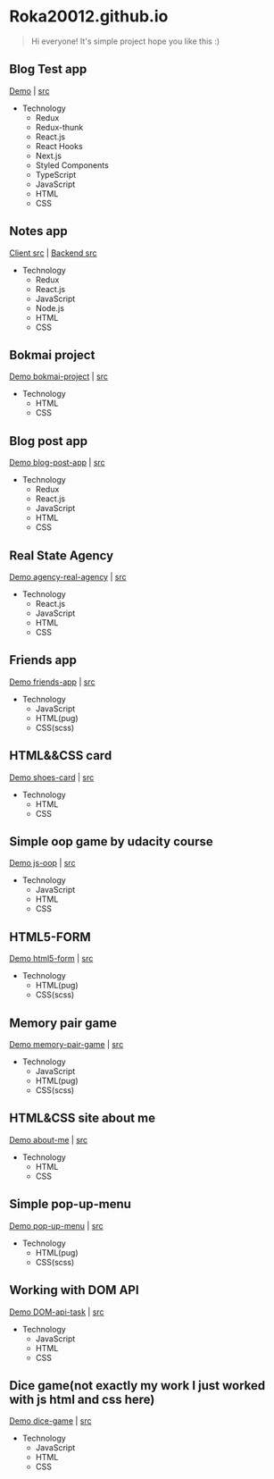 # Roka20012.github.io
> Hi everyone! It's simple project hope you like this :)

## Blog Test app
[Demo](https://ssr-two-red.now.sh/) | [src](https://github.com/Roka20012/SSR)
- Technology
    - Redux
    - Redux-thunk
    - React.js
    - React Hooks
    - Next.js
    - Styled Components
    - TypeScript
    - JavaScript
    - HTML
    - CSS

## Notes app
[Client src](https://github.com/Roka20012/client) | [Backend src](https://github.com/Roka20012/node.js)
- Technology
    - Redux
    - React.js
    - JavaScript
    - Node.js
    - HTML
    - CSS

## Bokmai project
[Demo bokmai-project](https://roka20012.github.io/bokmai-project/) | [src](https://github.com/Roka20012/Roka20012.github.io/tree/master/bokmai-project)
- Technology
    - HTML
    - CSS

## Blog post app
[Demo blog-post-app](https://test-task-post-app.herokuapp.com/) | [src](https://github.com/Roka20012/test-tasks/tree/master/post-app/src)
- Technology
    - Redux
    - React.js
    - JavaScript
    - HTML
    - CSS
    
## Real State Agency
[Demo agency-real-agency](https://arcane-cliffs-75023.herokuapp.com/) | [src](https://github.com/Roka20012/agency-project/tree/master/src)
- Technology
    - React.js
    - JavaScript
    - HTML
    - CSS

## Friends app
[Demo friends-app](https://roka20012.github.io/friends-app/) | [src](https://github.com/Roka20012/Roka20012.github.io/tree/master/friends-app)
- Technology
    - JavaScript
    - HTML(pug)
    - CSS(scss)
    
## HTML&&CSS card
[Demo shoes-card](https://roka20012.github.io/shoes-card/) | [src](https://github.com/Roka20012/Roka20012.github.io/tree/master/shoes-card) 
- Technology
    - HTML
    - CSS

## Simple oop game by udacity course
[Demo js-oop](https://roka20012.github.io/js-oop/) | [src](https://github.com/Roka20012/Roka20012.github.io/tree/master/js-oop)
- Technology
    - JavaScript
    - HTML
    - CSS

## HTML5-FORM
[Demo html5-form](https://roka20012.github.io/html5-form/) | [src](https://github.com/Roka20012/Roka20012.github.io/tree/master/html5-form)
- Technology
    - HTML(pug)
    - CSS(scss)

## Memory pair game
[Demo memory-pair-game](https://roka20012.github.io/memory-pair-game/) | [src](https://github.com/Roka20012/Roka20012.github.io/tree/master/memory-pair-game)
- Technology
    - JavaScript
    - HTML(pug)
    - CSS(scss)

## HTML&CSS site about me
[Demo about-me](https://roka20012.github.io/about-me/) | [src](https://github.com/Roka20012/Roka20012.github.io/tree/master/about-me)
- Technology
    - HTML
    - CSS

## Simple pop-up-menu 
[Demo pop-up-menu](https://roka20012.github.io/pop-up-menu/) | [src](https://github.com/Roka20012/Roka20012.github.io/tree/master/pop-up-menu)
- Technology
    - HTML(pug)
    - CSS(scss)

## Working with DOM API
[Demo DOM-api-task](https://roka20012.github.io/dom_practical_task/) | [src](https://github.com/Roka20012/Roka20012.github.io/tree/master/dom_practical_task) 
- Technology
    - JavaScript
    - HTML
    - CSS

## Dice game(not exactly my work I just worked with js html and css here)
[Demo dice-game](https://roka20012.github.io/dice-game/) | [src](https://github.com/Roka20012/Roka20012.github.io/tree/master/dice-game)
- Technology
    - JavaScript
    - HTML
    - CSS
  
